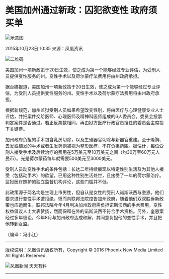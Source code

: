 # 美国加州通过新政：囚犯欲变性 政府须买单

![示意图](https://dolphin.deliver.ifeng.com/c?z=ifeng&la=0&si=2&ci=23&cg=22&c=29&or=232&l=728&bg=728&b=726&u=https://y0.ifengimg.com/34c4a1d78882290c/2012/0528/1x1.gif)

2015年10月23日 10:35 来源：凤凰资讯

![二维码](http://h2.ifengimg.com/0f56ee67a4c375c2/2013/1106/indeccode.png)

美国加州一项新政策于20日生效，使之成为第一个能够经过专业评估，为受刑人员提供变性服务的州。变性手术以及荷尔蒙疗法费用将由州政府承担。

据台媒报道，美国加州一项新政策于20日生效，使之成为第一个能够经过专业评估，为受刑人员提供变性服务的州。变性手术以及荷尔蒙疗法费用将由州政府承担。

根据新规范，加州监狱受刑人员如果希望改变性别，将由医疗与心理健康专业人士评估，并把案件交给医师、心理医师及精神科医师组成的6人委员会。委员会投票判定案件是否通过。若正反票数相同，再由狱方医疗行政官员担任的委员会主席投下关键票。

加州政府负担的手术包含乳房切除，以及生殖器官切除与新器官重建。至于隆胸、去发或植发的手术或者生发药则被视为整形医疗，不在负担范围。据估计，每位受刑人接受手术及后续治疗的费用在5万美元至10万美元之间（约30万至60万元人民币）。光是荷尔蒙药每年就需要500美元至3000美元。

受刑人员动变性手术的条件包括：长达二年持续展现以特定性别生活及为其他人接受（包括动手术）的欲望，已用这种性别生活处世，且接受了一年的荷尔蒙治疗。监狱医疗照护的独立监督机构评论，这些门槛并不低。

此政策源于两名均是生理上市男性，但自认是女性的受刑人诺斯沃西与奎恩。他们要求进行变性手术遭拒绝，愤而向联邦法院控告加州政府，随着他们双双胜诉新政策也应运而生。联邦法院今年4月判决加州政府需负担诺斯沃西的手术费用，变性权益倡议人士大表赞扬，然而保释在外的诺斯沃西不符合手术资格。另外，奎恩案经过多年缠讼，今年8月与加州政府达成和解，其同意负担他的变性手术，并且把他转到女监。

（编译：冯小江）

---

版权说明：凤凰资讯版权所有，Copyright © 2016 Phoenix New Media Limited All Rights Reserved.

![凤凰新闻 天天有料](http://y2.ifengimg.com/ifengimcp/pic/20150902/3677f2773fd79f12b079_size1_w35_h15.png)

---